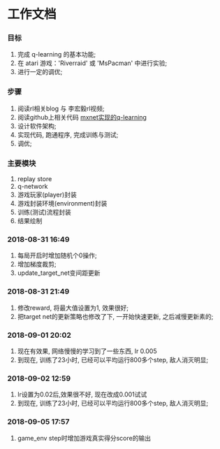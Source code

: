 # 工作文档

### 目标
1. 完成 q-learning 的基本功能;
2. 在 atari 游戏：'Riverraid' 或 'MsPacman' 中进行实验;
3. 进行一定的调优;


### 步骤
1. 阅读rl相关blog 与 李宏毅rl视频;
2. 阅读github上相关代码 [mxnet实现的q-learning](https://github.com/zmonoid/mxdqn)
3. 设计软件架构;
4. 实现代码, 跑通程序, 完成训练与测试;
5. 调优;


### 主要模块
1. replay store
2. q-network
3. 游戏玩家(player)封装
3. 游戏封装环境(environment)封装
3. 训练(测试)流程封装
4. 结果绘制







### 2018-08-31 16:49
1. 每局开启时增加随机个0操作;
2. 增加梯度裁剪; 
3. update_target_net变间距更新


### 2018-08-31 21:49
1. 修改reward, 将最大值设置为1, 效果很好;
2. 把target net的更新策略也修改了下, 一开始快速更新, 之后减慢更新素的;


### 2018-09-01 20:02
1. 现在有效果, 网络慢慢的学习到了一些东西, lr 0.005
2. 到现在, 训练了23小时, 已经可以平均运行800多个step, 敌人消灭明显;




### 2018-09-02 12:59
1. lr设置为0.02后,效果很不好, 现在改成0.001试试
2. 到现在, 训练了23小时, 已经可以平均运行800多个step, 敌人消灭明显;



### 2018-09-05 17:57
1. game_env step时增加游戏真实得分score的输出















